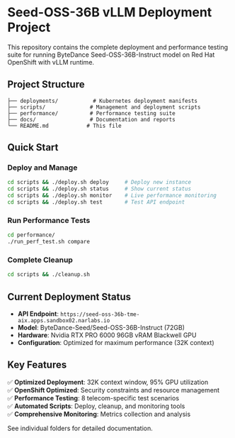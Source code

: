 # Seed-OSS-36B vLLM Deployment Project

This repository contains the complete deployment and performance testing suite for running ByteDance Seed-OSS-36B-Instruct model on Red Hat OpenShift with vLLM runtime.

## Project Structure

```
├── deployments/           # Kubernetes deployment manifests
├── scripts/              # Management and deployment scripts  
├── performance/          # Performance testing suite
├── docs/                 # Documentation and reports
└── README.md            # This file
```

## Quick Start

### Deploy and Manage
```bash
cd scripts && ./deploy.sh deploy     # Deploy new instance
cd scripts && ./deploy.sh status     # Show current status  
cd scripts && ./deploy.sh monitor    # Live performance monitoring
cd scripts && ./deploy.sh test       # Test API endpoint
```

### Run Performance Tests  
```bash
cd performance/
./run_perf_test.sh compare
```

### Complete Cleanup
```bash
cd scripts && ./cleanup.sh
```

## Current Deployment Status
- **API Endpoint**: `https://seed-oss-36b-tme-aix.apps.sandbox02.narlabs.io`
- **Model**: ByteDance-Seed/Seed-OSS-36B-Instruct (72GB)
- **Hardware**: Nvidia RTX PRO 6000 96GB vRAM Blackwell GPU
- **Configuration**: Optimized for maximum performance (32K context)

## Key Features

✅ **Optimized Deployment**: 32K context window, 95% GPU utilization  
✅ **OpenShift Optimized**: Security constraints and resource management  
✅ **Performance Testing**: 8 telecom-specific test scenarios  
✅ **Automated Scripts**: Deploy, cleanup, and monitoring tools  
✅ **Comprehensive Monitoring**: Metrics collection and analysis  

See individual folders for detailed documentation.